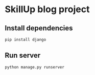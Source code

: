 # SkillUp blog project

## Install dependencies
```bash
pip install django
```

## Run server
```bash
python manage.py runserver
```